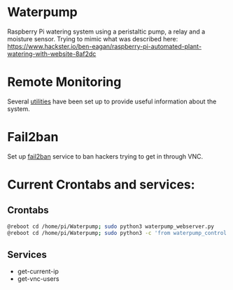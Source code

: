# Waterpump

Raspberry Pi watering system using a peristaltic pump, a relay and a moisture sensor. Trying to mimic what was described here: https://www.hackster.io/ben-eagan/raspberry-pi-automated-plant-watering-with-website-8af2dc

# Remote Monitoring

Several [utilities](utils) have been set up to provide useful information about the system.

# Fail2ban 

Set up [fail2ban](docs/fail2ban_vnc_setup.md) service to ban hackers trying to get in through VNC.

# Current Crontabs and services:

## Crontabs

``` bash
@reboot cd /home/pi/Waterpump; sudo python3 waterpump_webserver.py
@reboot cd /home/pi/Waterpump; sudo python3 -c 'from waterpump_control import auto_water; auto_water()'
```

## Services

- get-current-ip
- get-vnc-users
